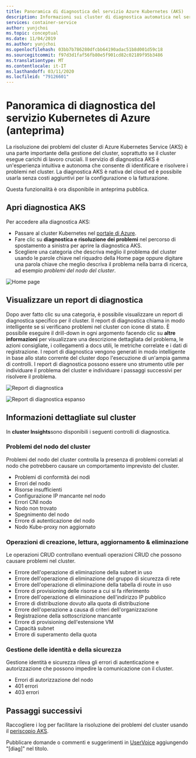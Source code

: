 ```yaml
---
title: Panoramica di diagnostica del servizio Azure Kubernetes (AKS)
description: Informazioni sui cluster di diagnostica automatica nel servizio Azure Kubernetes.
services: container-service
author: yunjchoi
ms.topic: conceptual
ms.date: 11/04/2019
ms.author: yunjchoi
ms.openlocfilehash: 03bb7b786280dfcbb64190adac51b8d001d59c18
ms.sourcegitcommit: f97d3d1faf56fb80e5f901cd82c02189f95b3486
ms.translationtype: MT
ms.contentlocale: it-IT
ms.lasthandoff: 03/11/2020
ms.locfileid: "79126601"
---
```

# <a name="azure-kubernetes-service-diagnostics-preview-overview"></a>Panoramica di diagnostica del servizio Kubernetes di Azure (anteprima)

La risoluzione dei problemi del cluster di Azure Kubernetes Service (AKS) è una parte importante della gestione del cluster, soprattutto se il cluster esegue carichi di lavoro cruciali. Il servizio di diagnostica AKS è un'esperienza intuitiva e autonoma che consente di identificare e risolvere i problemi nel cluster. La diagnostica AKS è nativa del cloud ed è possibile usarla senza costi aggiuntivi per la configurazione o la fatturazione.

Questa funzionalità è ora disponibile in anteprima pubblica.

## <a name="open-aks-diagnostics"></a>Apri diagnostica AKS

Per accedere alla diagnostica AKS:

- Passare al cluster Kubernetes nel [portale di Azure](https://portal.azure.com).
- Fare clic su **diagnostica e risoluzione dei problemi** nel percorso di spostamento a sinistra per aprire la diagnostica AKS.
- Scegliere una categoria che descriva meglio il problema del cluster usando le parole chiave nel riquadro della Home page oppure digitare una parola chiave che meglio descriva il problema nella barra di ricerca, ad esempio _problemi del nodo del cluster_.

![Home page](./media/concepts-diagnostics/aks-diagnostics-homepage.png)

## <a name="view-a-diagnostic-report"></a>Visualizzare un report di diagnostica

Dopo aver fatto clic su una categoria, è possibile visualizzare un report di diagnostica specifico per il cluster. Il report di diagnostica chiama in modo intelligente se si verificano problemi nel cluster con icone di stato. È possibile eseguire il drill-down in ogni argomento facendo clic su **altre informazioni** per visualizzare una descrizione dettagliata del problema, le azioni consigliate, i collegamenti a docs utili, le metriche correlate e i dati di registrazione. I report di diagnostica vengono generati in modo intelligente in base allo stato corrente del cluster dopo l'esecuzione di un'ampia gamma di controlli. I report di diagnostica possono essere uno strumento utile per individuare il problema del cluster e individuare i passaggi successivi per risolvere il problema.

![Report di diagnostica](./media/concepts-diagnostics/diagnostic-report.png)

![Report di diagnostica espanso](./media/concepts-diagnostics/node-issues.png)

## <a name="cluster-insights"></a>Informazioni dettagliate sul cluster

In **cluster Insights**sono disponibili i seguenti controlli di diagnostica.

### <a name="cluster-node-issues"></a>Problemi del nodo del cluster

Problemi del nodo del cluster controlla la presenza di problemi correlati al nodo che potrebbero causare un comportamento imprevisto del cluster.

- Problemi di conformità dei nodi
- Errori del nodo
- Risorse insufficienti
- Configurazione IP mancante nel nodo
- Errori CNI nodo
- Nodo non trovato
- Spegnimento del nodo
- Errore di autenticazione del nodo
- Nodo Kube-proxy non aggiornato

### <a name="create-read-update--delete-operations"></a>Operazioni di creazione, lettura, aggiornamento & eliminazione

Le operazioni CRUD controllano eventuali operazioni CRUD che possono causare problemi nel cluster.

- Errore dell'operazione di eliminazione della subnet in uso
- Errore dell'operazione di eliminazione del gruppo di sicurezza di rete
- Errore dell'operazione di eliminazione della tabella di route in uso
- Errore di provisioning delle risorse a cui si fa riferimento
- Errore dell'operazione di eliminazione dell'indirizzo IP pubblico
- Errore di distribuzione dovuto alla quota di distribuzione
- Errore dell'operazione a causa di criteri dell'organizzazione
- Registrazione della sottoscrizione mancante
- Errore di provisioning dell'estensione VM
- Capacità subnet
- Errore di superamento della quota

### <a name="identity-and-security-management"></a>Gestione delle identità e della sicurezza

Gestione identità e sicurezza rileva gli errori di autenticazione e autorizzazione che possono impedire la comunicazione con il cluster.

- Errori di autorizzazione del nodo
- 401 errori
- 403 errori

## <a name="next-steps"></a>Passaggi successivi

Raccogliere i log per facilitare la risoluzione dei problemi del cluster usando il [periscopio AKS](https://aka.ms/aksperiscope).

Pubblicare domande o commenti e suggerimenti in [UserVoice](https://feedback.azure.com/forums/914020-azure-kubernetes-service-aks) aggiungendo "[diag]" nel titolo.
